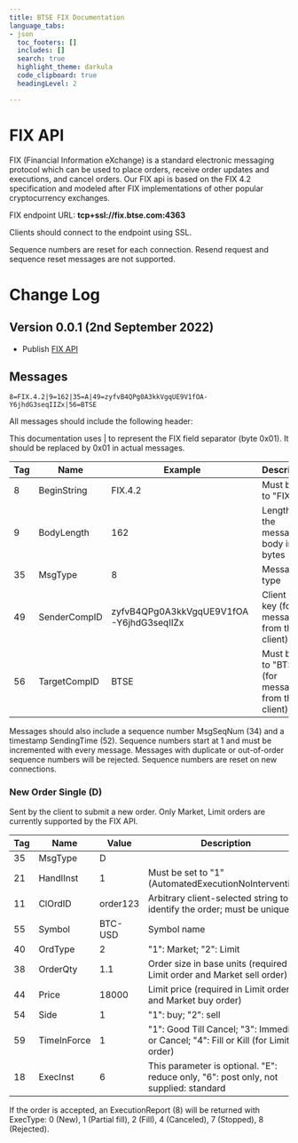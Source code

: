```yaml
---
title: BTSE FIX Documentation
language_tabs:
- json
  toc_footers: []
  includes: []
  search: true
  highlight_theme: darkula
  code_clipboard: true
  headingLevel: 2

---
```


# FIX API

FIX (Financial Information eXchange) is a standard electronic messaging protocol which can be used to place orders, receive order updates and executions, and cancel orders. Our FIX api is based on the FIX 4.2 specification and modeled after FIX implementations of other popular cryptocurrency exchanges.

FIX endpoint URL: **tcp+ssl://fix.btse.com:4363**

Clients should connect to the endpoint using SSL.

Sequence numbers are reset for each connection. Resend request and sequence reset messages are not supported.


# Change Log

## Version 0.0.1 (2nd September 2022)

* Publish [FIX API](#fix-api)


## Messages

```
8=FIX.4.2|9=162|35=A|49=zyfvB4QPg0A3kkVgqUE9V1fOA-Y6jhdG3seqIIZx|56=BTSE
```

All messages should include the following header:

This documentation uses | to represent the FIX field separator (byte 0x01). It should be replaced by 0x01 in actual messages.

| Tag |	Name | Example | Description |
| --- | ---  | ---     | ---         |
| 8  | BeginString  | FIX.4.2                                  | Must be set to "FIX.4.2"                             |
| 9  | BodyLength   | 162                                      | Length of the message body in bytes                  |
| 35 | MsgType      | 8                                        | Message type                                         |
| 49 | SenderCompID | zyfvB4QPg0A3kkVgqUE9V1fOA-Y6jhdG3seqIIZx | Client API key (for messages from the client)        |
| 56 | TargetCompID | BTSE                                     | Must be set to "BTSE" (for messages from the client) |

Messages should also include a sequence number MsgSeqNum (34) and a timestamp SendingTime (52). Sequence numbers start at 1 and must be incremented with every message. Messages with duplicate or out-of-order sequence numbers will be rejected. Sequence numbers are reset on new connections.

### New Order Single (D)

Sent by the client to submit a new order. Only Market, Limit orders are currently supported by the FIX API.


| Tag |	Name | Value | Description |
| --- | ---  | ---   | ---         |
| 35	| MsgType     | D        |   |
| 21	| HandlInst   | 1        | Must be set to "1" (AutomatedExecutionNoIntervention)                                |
| 11	| ClOrdID     | order123 | Arbitrary client-selected string to identify the order; must be unique               |
| 55	| Symbol      | BTC-USD  | Symbol name                                                                          |
| 40	| OrdType     | 2        | "1": Market; "2": Limit                                                              |
| 38	| OrderQty    | 1.1      | Order size in base units (required in Limit order and Market sell order)             |
| 44	| Price       | 18000    | Limit price (required in Limit order and Market buy order)                           |
| 54	| Side        | 1        | "1": buy; "2": sell                                                                  |
| 59	| TimeInForce | 1        | "1": Good Till Cancel; "3": Immediate or Cancel; "4": Fill or Kill (for Limit order) |
| 18	| ExecInst    | 6        | This parameter is optional. "E": reduce only, "6": post only, not supplied: standard |

If the order is accepted, an ExecutionReport (8) will be returned with ExecType: 0 (New), 1 (Partial fill), 2 (Fill), 4 (Canceled), 7 (Stopped), 8 (Rejected).